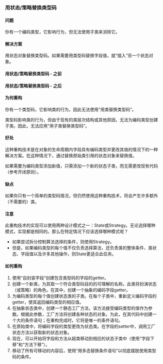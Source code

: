 ### 用状态/策略替换类型码
#### 问题
你有一个编码类型，它影响行为，但无法使用子类来消除它。

#### 解决方案
用状态对象替换类型码。如果需要用类型码替换字段值，就“插入”另一个状态对象。

#### 用状态/策略替换类型码 - 之前
#### 用状态/策略替换类型码 - 之后

#### 为何重构
你有一个类型码，它影响类的行为，因此无法使用“用类替换类型码”。

类型码影响类的行为，但由于现有的类层次结构或其他原因，无法为编码类型创建子类。因此，无法应用“用子类替换类型码”。

#### 好处
这种重构技术是在对象的生命周期内字段具有编码类型并更改其值的情况下的一种解决方案。在这种情况下，通过替换原始类引用的状态对象来替换值。

如果需要为编码类型添加新值，只需添加一个新的状态子类，而无需更改现有代码（参考开闭原则）。

#### 缺点
如果你只有一个简单的类型码情况，但仍然使用这种重构技术，将会产生许多额外（不需要的）类。

#### 注意
此重构技术的实现可以使用两种设计模式之一：State或Strategy。无论选择哪种模式，实现都是相同的。那么在特定情况下应该选择哪种模式呢？

- 如果尝试拆分控制算法选择的条件，则使用Strategy。
- 但是，如果编码类型的每个值不仅负责选择算法，还负责类的整体条件、类状态、字段值以及许多其他操作，则State更适合此任务。

#### 如何重构
1. 使用“自封装字段”创建包含类型码的字段的getter。
2. 创建一个新类，为其取一个符合类型码目的的可理解的名称。此类将扮演状态（或策略）的角色。在其中，创建一个抽象的编码字段getter。
3. 为编码类型的每个值创建状态类的子类。在每个子类中，重新定义编码字段的getter，使其返回编码类型的相应值。
4. 在抽象状态类中，创建一个静态工厂方法，该方法接受编码类型的值作为参数。根据此参数，工厂方法将创建各种状态的对象。为此，在其代码中创建一个大的条件语句；在重构完成时，它将是唯一的条件语句。
5. 在原始类中，将编码字段的类型更改为状态类。在字段的setter中，调用工厂状态方法以获取新的状态对象。
6. 现在，可以开始将字段和方法从超类移动到相应的状态子类中（使用“字段下移”和“方法下移”）。
7. 移动了所有可移动的内容后，使用“用多态替换条件语句”以彻底摆脱使用类型码的条件。